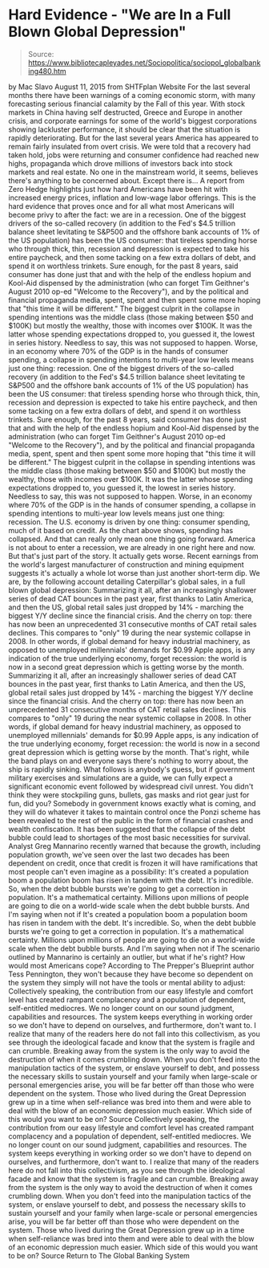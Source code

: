 # Hard Evidence - "We are In a Full Blown Global Depression"

> Source: https://www.bibliotecapleyades.net/Sociopolitica/sociopol_globalbanking480.htm

by Mac Slavo August 11, 2015 from SHTFplan Website
For the last several months there have been warnings of a coming economic storm, with many forecasting serious financial calamity by the Fall of this year.
With stock markets in China having self destructed, Greece and Europe in another crisis, and corporate earnings for some of the world's biggest corporations showing lackluster performance, it should be clear that the situation is rapidly deteriorating.
But for the last several years America has appeared to remain fairly insulated from overt crisis.
We were told that a recovery had taken hold, jobs were returning and consumer confidence had reached new highs, propaganda which drove millions of investors back into stock markets and real estate.
No one in the mainstream world, it seems, believes there's anything to be concerned about. Except there is...
A report from Zero Hedge highlights just how hard Americans have been hit with increased energy prices, inflation and low-wage labor offerings.
This is the hard evidence that proves once and for all what most Americans will become privy to after the fact: we are in a recession.
One of the biggest drivers of the so-called recovery (in addition to the Fed's $4.5 trillion balance sheet levitating te S&P500 and the offshore bank accounts of 1% of the US population) has been the US consumer: that tireless spending horse who through thick, thin, recession and depression is expected to take his entire paycheck, and then some tacking on a few extra dollars of debt, and spend it on worthless trinkets. Sure enough, for the past 8 years, said consumer has done just that and with the help of the endless hopium and Kool-Aid dispensed by the administration (who can forget Tim Geithner's August 2010 op-ed "Welcome to the Recovery"), and by the political and financial propaganda media, spent, spent and then spent some more hoping that "this time it will be different." The biggest culprit in the collapse in spending intentions was the middle class (those making between $50 and $100K) but mostly the wealthy, those with incomes over $100K. It was the latter whose spending expectations dropped to, you guessed it, the lowest in series history. Needless to say, this was not supposed to happen. Worse, in an economy where 70% of the GDP is in the hands of consumer spending, a collapse in spending intentions to multi-year low levels means just one thing: recession.
One of the biggest drivers of the so-called recovery (in addition to the Fed's $4.5 trillion balance sheet levitating te S&P500 and the offshore bank accounts of 1% of the US population) has been the US consumer:
that tireless spending horse who through thick, thin, recession and depression is expected to take his entire paycheck, and then some tacking on a few extra dollars of debt, and spend it on worthless trinkets.
Sure enough, for the past 8 years, said consumer has done just that and with the help of the endless hopium and Kool-Aid dispensed by the administration (who can forget Tim Geithner's August 2010 op-ed "Welcome to the Recovery"), and by the political and financial propaganda media, spent, spent and then spent some more hoping that "this time it will be different."
The biggest culprit in the collapse in spending intentions was the middle class (those making between $50 and $100K) but mostly the wealthy, those with incomes over $100K.
It was the latter whose spending expectations dropped to, you guessed it, the lowest in series history.
Needless to say, this was not supposed to happen.
Worse, in an economy where 70% of the GDP is in the hands of consumer spending, a collapse in spending intentions to multi-year low levels means just one thing: recession.
The U.S. economy is driven by one thing: consumer spending, much of it based on credit.
As the chart above shows, spending has collapsed. And that can really only mean one thing going forward. America is not about to enter a recession, we are already in one right here and now.
But that's just part of the story. It actually gets worse.
Recent earnings from the world's largest manufacturer of construction and mining equipment suggests it's actually a whole lot worse than just another short-term dip.
We are, by the following account detailing Caterpillar's global sales, in a full blown global depression:
Summarizing it all, after an increasingly shallower series of dead CAT bounces in the past year, first thanks to Latin America, and then the US, global retail sales just dropped by 14% - marching the biggest Y/Y decline since the financial crisis. And the cherry on top: there has now been an unprecedented 31 consecutive months of CAT retail sales declines. This compares to "only" 19 during the near systemic collapse in 2008. In other words, if global demand for heavy industrial machinery, as opposed to unemployed millennials' demands for $0.99 Apple apps, is any indication of the true underlying economy, forget recession: the world is now in a second great depression which is getting worse by the month.
Summarizing it all, after an increasingly shallower series of dead CAT bounces in the past year, first thanks to Latin America, and then the US, global retail sales just dropped by 14% - marching the biggest Y/Y decline since the financial crisis.
And the cherry on top: there has now been an unprecedented 31 consecutive months of CAT retail sales declines. This compares to "only" 19 during the near systemic collapse in 2008.
In other words, if global demand for heavy industrial machinery, as opposed to unemployed millennials' demands for $0.99 Apple apps, is any indication of the true underlying economy, forget recession:
the world is now in a second great depression which is getting worse by the month.
That's right, while the band plays on and everyone says there's nothing to worry about, the ship is rapidly sinking.
What follows is anybody's guess, but if government military exercises and simulations are a guide, we can fully expect a significant economic event followed by widespread civil unrest.
You didn't think they were stockpiling guns, bullets, gas masks and riot gear just for fun, did you?
Somebody in government knows exactly what is coming, and they will do whatever it takes to maintain control once the Ponzi scheme has been revealed to the rest of the public in the form of financial crashes and wealth confiscation.
It has been suggested that the collapse of the debt bubble could lead to shortages of the most basic necessities for survival.
Analyst Greg Mannarino recently warned that because the growth, including population growth, we've seen over the last two decades has been dependent on credit, once that credit is frozen it will have ramifications that most people can't even imagine as a possibility:
It's created a population boom a population boom has risen in tandem with the debt. It's incredible. So, when the debt bubble bursts we're going to get a correction in population. It's a mathematical certainty. Millions upon millions of people are going to die on a world-wide scale when the debt bubble bursts. And I'm saying when not if
It's created a population boom a population boom has risen in tandem with the debt. It's incredible.
So, when the debt bubble bursts we're going to get a correction in population. It's a mathematical certainty.
Millions upon millions of people are going to die on a world-wide scale when the debt bubble bursts. And I'm saying when not if
The scenario outlined by Mannarino is certainly an outlier, but what if he's right?
How would most Americans cope?
According to The Prepper's Blueprint author Tess Pennington, they won't because they have become so dependent on the system they simply will not have the tools or mental ability to adjust:
Collectively speaking, the contribution from our easy lifestyle and comfort level has created rampant complacency and a population of dependent, self-entitled mediocres. We no longer count on our sound judgment, capabilities and resources. The system keeps everything in working order so we don't have to depend on ourselves, and furthermore, don't want to. I realize that many of the readers here do not fall into this collectivism, as you see through the ideological facade and know that the system is fragile and can crumble. Breaking away from the system is the only way to avoid the destruction of when it comes crumbling down. When you don't feed into the manipulation tactics of the system, or enslave yourself to debt, and possess the necessary skills to sustain yourself and your family when large-scale or personal emergencies arise, you will be far better off than those who were dependent on the system. Those who lived during the Great Depression grew up in a time when self-reliance was bred into them and were able to deal with the blow of an economic depression much easier. Which side of this would you want to be on? Source
Collectively speaking, the contribution from our easy lifestyle and comfort level has created rampant complacency and a population of dependent, self-entitled mediocres.
We no longer count on our sound judgment, capabilities and resources.
The system keeps everything in working order so we don't have to depend on ourselves, and furthermore, don't want to. I realize that many of the readers here do not fall into this collectivism, as you see through the ideological facade and know that the system is fragile and can crumble.
Breaking away from the system is the only way to avoid the destruction of when it comes crumbling down.
When you don't feed into the manipulation tactics of the system, or enslave yourself to debt, and possess the necessary skills to sustain yourself and your family when large-scale or personal emergencies arise, you will be far better off than those who were dependent on the system.
Those who lived during the Great Depression grew up in a time when self-reliance was bred into them and were able to deal with the blow of an economic depression much easier.
Which side of this would you want to be on?
Source
Return to The Global Banking System
